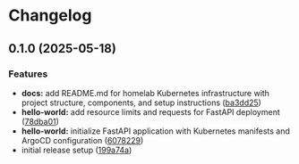 # Changelog

## 0.1.0 (2025-05-18)


### Features

* **docs:** add README.md for homelab Kubernetes infrastructure with project structure, components, and setup instructions ([ba3dd25](https://github.com/pmpaulino/homelab/commit/ba3dd25561f1171aa667188a3f325132bd2c208d))
* **hello-world:** add resource limits and requests for FastAPI deployment ([78dba01](https://github.com/pmpaulino/homelab/commit/78dba01ef0ea0b4a3610d7f67e57d7c16e848af3))
* **hello-world:** initialize FastAPI application with Kubernetes manifests and ArgoCD configuration ([6078229](https://github.com/pmpaulino/homelab/commit/6078229f88f0790801026990f7666bf18c0a3249))
* initial release setup ([199a74a](https://github.com/pmpaulino/homelab/commit/199a74a24fcb30b357d3cbe8452eaeb8ef716372))
